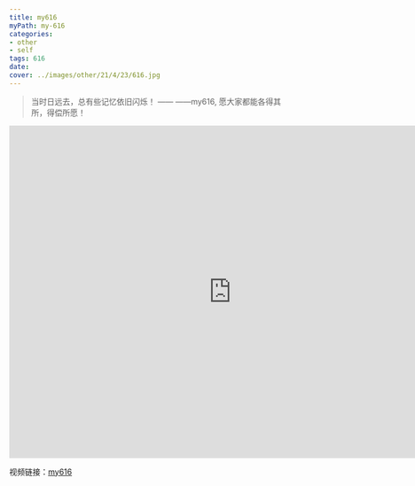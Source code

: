 ```yaml
---
title: my616
myPath: my-616
categories:
- other
- self
tags: 616
date:
cover: ../images/other/21/4/23/616.jpg
---
```

> 当时日远去，总有些记忆依旧闪烁！
—— ——my616, 愿大家都能各得其所，得偿所愿！

<embed src="https://www.56.com/u47/v_MTMwNjc1ODEy.html?from=groupmessage&refer2=direct" width="800" height="600"/>

视频链接：[my616](https://www.56.com/u47/v_MTMwNjc1ODEy.html?from=groupmessage&refer2=direct)